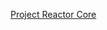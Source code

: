 <a href="https://projectreactor.io/docs/core/release/reference/index.html" >Project Reactor Core </a>

